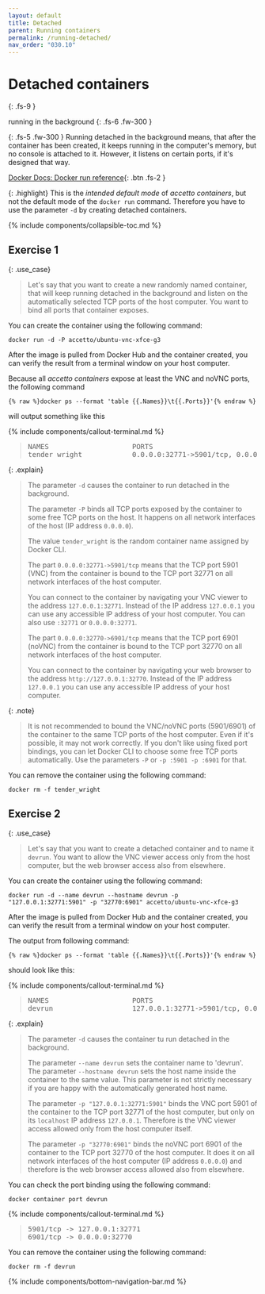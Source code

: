 ```yaml
---
layout: default
title: Detached
parent: Running containers
permalink: /running-detached/
nav_order: "030.10"
---
```


# Detached containers
{: .fs-9 }

running in the background
{: .fs-6 .fw-300 }

{: .fs-5 .fw-300 }
Running detached in the background means, that after the container has been created, it keeps running in the computer's memory, but no console is attached to it.
However, it listens on certain ports, if it's designed that way.

[Docker Docs: Docker run reference][docker-docs-run-reference]{: .btn .fs-2 }

{: .highlight}
This is the *intended default mode* of *accetto containers*, but not the default mode of the `docker run` command.
Therefore you have to use the parameter `-d` by creating detached containers.

{% include components/collapsible-toc.md %}

## Exercise 1

{: .use_case}
> Let's say that you want to create a new randomly named container, that will keep running detached in the background and listen on the automatically selected TCP ports of the host computer.
> You want to bind all ports that container exposes.

You can create the container using the following command:

```shell
docker run -d -P accetto/ubuntu-vnc-xfce-g3
```
After the image is pulled from Docker Hub and the container created, you can verify the result from a terminal window on your host computer.

Because all *accetto containers* expose at least the VNC and noVNC ports, the following command

```shell
{% raw %}docker ps --format 'table {{.Names}}\t{{.Ports}}'{% endraw %}
```

will output something like this

{% include components/callout-terminal.md %}
> <pre>
> NAMES                    PORTS
> tender_wright            0.0.0.0:32771->5901/tcp, 0.0.0.0:32770->6901/tcp
> </pre>

{: .explain}
> The parameter `-d` causes the container to run detached in the background.
>
> The parameter `-P` binds all TCP ports exposed by the container to some free TCP ports on the host.
> It happens on all network interfaces of the host (IP address `0.0.0.0`).
>
> The value `tender_wright` is the random container name assigned by Docker CLI.
>
> The part `0.0.0.0:32771->5901/tcp` means that the TCP port 5901 (VNC) from the container is bound to the TCP port 32771 on all network interfaces of the host computer.
>
> You can connect to the container by navigating your VNC viewer to the address `127.0.0.1:32771`.
> Instead of the IP address `127.0.0.1` you can use any accessible IP address of your host computer.
> You can also use `:32771` or `0.0.0.0:32771`.
>
> The part `0.0.0.0:32770->6901/tcp` means that the TCP port 6901 (noVNC) from the container is bound to the TCP port 32770 on all network interfaces of the host computer.
>
> You can connect to the container by navigating your web browser to the address `http://127.0.0.1:32770`.
> Instead of the IP address `127.0.0.1` you can use any accessible IP address of your host computer.

{: .note}
> It is not recommended to bound the VNC/noVNC ports (5901/6901) of the container to the same TCP ports of the host computer.
> Even if it's possible, it may not work correctly.
> If you don't like using fixed port bindings, you can let Docker CLI to choose some free TCP ports automatically.
> Use the parameters `-P` or `-p :5901 -p :6901` for that.

You can remove the container using the following command:

```shell
docker rm -f tender_wright
```

## Exercise 2

{: .use_case}
> Let's say that you want to create a detached container and to name it `devrun`.
> You want to allow the VNC viewer access only from the host computer, but the web browser access also from elsewhere.

You can create the container using the following command:

```shell
docker run -d --name devrun --hostname devrun -p "127.0.0.1:32771:5901" -p "32770:6901" accetto/ubuntu-vnc-xfce-g3
```

After the image is pulled from Docker Hub and the container created, you can verify the result from a terminal window on your host computer.

The output from following command:

```shell
{% raw %}docker ps --format 'table {{.Names}}\t{{.Ports}}'{% endraw %}
```
should look like this:

{% include components/callout-terminal.md %}
> <pre>
> NAMES                    PORTS
> devrun                   127.0.0.1:32771->5901/tcp, 0.0.0.0:32770->6901/tcp
> </pre>

{: .explain}
> The parameter `-d` causes the container tu run detached in the background.
> 
> The parameter `--name devrun` sets the container name to 'devrun'.
> The parameter `--hostname devrun` sets the host name inside the container to the same value.
> This parameter is not strictly necessary if you are happy with the automatically generated host name.
>
> The parameter `-p "127.0.0.1:32771:5901"` binds the VNC port 5901 of the container to the TCP port 32771 of the host computer,
> but only on its `localhost` IP address `127.0.0.1`.
> Therefore is the VNC viewer access allowed only from the host computer itself.
>
> The parameter `-p "32770:6901"` binds the noVNC port 6901 of the container to the TCP port 32770 of the host computer.
> It does it on all network interfaces of the host computer (IP address `0.0.0.0`) and therefore is the web browser access allowed also from elsewhere.

You can check the port binding using the following command:

```shell
docker container port devrun
```

{% include components/callout-terminal.md %}
> <pre>
> 5901/tcp -> 127.0.0.1:32771
> 6901/tcp -> 0.0.0.0:32770
> </pre>

You can remove the container using the following command:

```shell
docker rm -f devrun
```

{% include components/bottom-navigation-bar.md %}

<!-- ---- -->

[this-goto-previous-page]: {{site.baseurl}}/running-containers/
[this-goto-next-page]: {{site.baseurl}}/running-interactively/

[accetto-github]: https://github.com/accetto
[accetto-dockerhub]: https://hub.docker.com/u/accetto/

[docker-docs-run-reference]: https://docs.docker.com/engine/reference/run/
